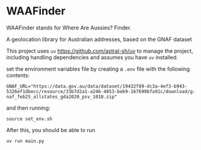 # WAAFinder
WAAFinder stands for Where Are Aussies? Finder. 

A geolocation library for Australian addresses, based on the GNAF dataset

This project uses `uv` https://github.com/astral-sh/uv to manage the project, including handling dependencies and assumes you have `uv` installed.

set the environment variables file by creating a `.env` file with the following contents:


```
GNAF_URL="https://data.gov.au/data/dataset/19432f89-dc3a-4ef3-b943-5326ef1dbecc/resource/33b7d2a1-a246-4853-beb9-167699bfa91c/download/g-naf_feb25_allstates_gda2020_psv_1018.zip"
```

and then running:


```
source set_env.sh
```

After this, you should be able to run

```
uv run main.py
```